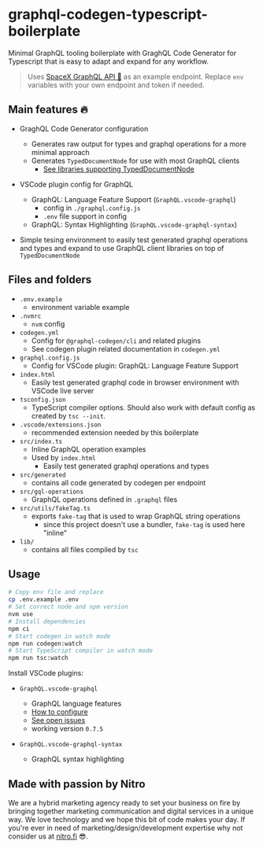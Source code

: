 # graphql-codegen-typescript-boilerplate

Minimal GraphQL tooling boilerplate with GraghQL Code Generator for Typescript that is easy to adapt and expand for any workflow.

> Uses [SpaceX GraphQL API 🚀](https://api.spacex.land/graphql/) as an example endpoint. Replace `env` variables with your own endpoint and token if needed.

## Main features 🔥

- GraghQL Code Generator configuration

  - Generates raw output for types and graphql operations for a more minimal approach
  - Generates `TypedDocumentNode` for use with most GraphQL clients
    - [See libraries supporting TypedDocumentNode](https://github.com/dotansimha/graphql-typed-document-node#built-in-support)

- VSCode plugin config for GraphQL
  - GraphQL: Language Feature Support (`GraphQL.vscode-graphql`)
    - config in `./graphql.config.js`
    - `.env` file support in config
  - GraphQL: Syntax Highlighting (`GraphQL.vscode-graphql-syntax`)
- Simple tesing environment to easily test generated graphql operations and types and expand to use GraphQL client libraries on top of `TypedDocumentNode`

## Files and folders

- `.env.example`
  - environment variable example
- `.nvmrc`
  - `nvm` config
- `codegen.yml`
  - Config for `@graphql-codegen/cli` and related plugins
  - See codegen plugin related documentation in `codegen.yml`
- `graphql.config.js`
  - Config for VSCode plugin: GraphQL: Language Feature Support
- `index.html`
  - Easily test generated graphql code in browser environment with VSCode live server
- `tsconfig.json`
  - TypeScript compiler options. Should also work with default config as created by `tsc --init`.
- `.vscode/extensions.json`
  - recommended extension needed by this boilerplate
- `src/index.ts`
  - Inline GraphQL operation examples
  - Used by `index.html`
    - Easily test generated graphql operations and types
- `src/generated`
  - contains all code generated by codegen per endpoint
- `src/gql-operations`
  - GraphQL operations defined in `.graphql` files
- `src/utils/fakeTag.ts`
  - exports `fake-tag` that is used to wrap GraphQL string operations
    - since this project doesn't use a bundler, `fake-tag` is used here "inline"
- `lib/`
  - contains all files compiled by `tsc`

## Usage

```bash
# Copy env file and replace
cp .env.example .env
# Set correct node and npm version
nvm use
# Install dependencies
npm ci
# Start codegen in watch mode
npm run codegen:watch
# Start TypeScript compiler in watch mode
npm run tsc:watch
```

Install VSCode plugins:

- `GraphQL.vscode-graphql`
  - GraphQL language features
  - [How to configure](https://github.com/graphql/graphiql/tree/main/packages/graphql-language-service-server#graphql-configuration-file)
  - [See open issues](https://github.com/graphql/graphiql/issues?q=is%3Aissue+is%3Aopen)
  - working version `0.7.5`
- `GraphQL.vscode-graphql-syntax`

  - GraphQL syntax highlighting

## Made with passion by Nitro

We are a hybrid marketing agency ready to set your business on fire by bringing together marketing communication and digital services in a unique way. We love technology and we hope this bit of code makes your day. If you're ever in need of marketing/design/development expertise why not consider us at [nitro.fi](https://nitro.fi/en) 😎.
